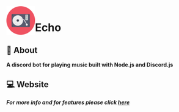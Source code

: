 <img align="left" src="/assets/img/portfolio/cd-player-mini.png"/> 

# Echo


## :microphone: About

**A discord bot for playing music built with Node.js and Discord.js**

## :computer: Website

***For more info and for features please click [here](joe2k.github.io/echo/)***
